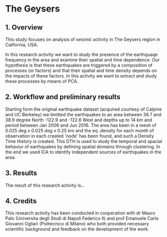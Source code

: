 # The Geysers

## 1. Overview
This study focuses on analysis of seismic activity in The Geysers region in California, USA. 

In this research activity we want to study the presence of the earthquaqe frequency in the area and examine their spatial and time dependence. 
Our hypothesis is that these earthquakes are triggered by a composition of processes (or factors) and that their spatial and time density depends on the impacts of these factors. In this activity we want to extract and study these processes by means of PCA. 

## 2. Workflow and preliminary results

Starting form the original earthquake dataset (acquired courtesy of Calpine and UC Berkeley) we limitted the earthquakes to an area between 38.7 and 38.9 degree North -122.9 and -122.6 West and depths up to 14 km and period between Jan 2006 and Jun 2016. The area has been in a mesh of 0.025 deg x 0.025 deg x 0.25 km and the eq .density for each month of observation in each created 'node' has been found, and such a Density Time History is created. This DTH is used to study the temporal and spacial behaviur of earthquakes by defining spatial domains through clustering. In the end we used ICA to identify independent sources of earthquakes in the area.  

## 3. Results

The result of this research activity is...

## 4. Credits 

This research activity has been conducted in cooperation with dr Mauro Palo (Universita degli Studi di Napoli Federico II) and prof Emanuele Carlo Giovanni Ogliari (Politecnico di Milano) who both provided necessary scientific background and feedback on the development of the work.
